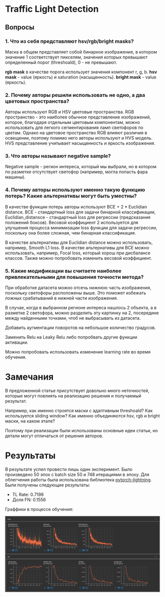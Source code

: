 # Traffic Light Detection

## Вопросы
### 1. Что из себя представляют hsv/rgb/bright masks? 

Маска в общем представляет собой бинарное изображение,
в котором значение 1 соответствует пикселям, значения которых превышают определенный порог (threshoald),
0 - не превышают.

**rgb mask** в качестве порога использует значения компонент r, g, b.
**hsv mask** - value (яркость) и saturation (насыщенность).
**bright mask** - value (яркость).

### 2. Почему авторы решили использовать не одно, а два цветовых пространства? 

Авторы используют RGB и HSV цветовые пространства.
RGB пространство - это наиболее обычное представление изображений, которое, благодаря отдельным цветовым компонентам,
можно использовать для легкого сегментирования ламп светофоров по цветам. 
Однако на цветовое пространство RGB влияют различия в освещении, поэтому помимо него авторы используют и HVS модель.
HVS представление учитывает насыщенность и яркость изображения.

### 3. Что авторы называют negative sample? 

Negative sample - регион интереса, который мы выбрали, 
но в котором по разметке отсутствует светофор (например, могла попасть фара машины).

### 4. Почему авторы используют именно такую функцию потерь? Какие альтернативы могут быть уместны? 

В качестве функции потерь авторы используют BCE + 2 * Euclidian distance.
BCE - стандартный loss для задачи бинарной классификации,
Euclidian_distansce - стандартный loss для регрессии (предсказания положений боксов).
Весовой коэффициент 2 используется для улучшения процесса минимизации loss функции для задачи 
регрессии, поскольку она более сложная, чем бинарная классификация.

В качестве альтернативы для Euclidian distance можно использовать, например, Smooth L1 loss.
В качестве альтернативы для BCE можно использовать, например, Focal loss, который хорош при дисбалансе классов.
Также можно попробовать изменить весовой коэффициент.

### 5. Какие модификации вы считаете наиболее привлекательными для повышения точности метода? 

При обработке датасета можно отсечь нижнюю часть изображения, поскольку светофоры расположены выше. Это
поможет избежать ложных срабатываний в нижней части изображения.

В случае, когда в выбранном регионе интереса нашлось 2 объекта, а в разметке 2 светофора, можно разделить эту картинку на
2, посередине между найденными точками, чтоб не выбрасывать из датасета.

Добавить аугментации поворотов на небольшое количество градусов.

Заменить Relu на Leaky Relu либо попробвать другие функции активации.

Можно попробовать использовать изменение learning rate во время обучения.

# Замечания

В предложенной статье присутствует довольно много неточностей, которые могут повлиять на реализацию решения и получаемый результат.

Например, как именно строятся маски с адаптивным threshoald? Как используется sliding window? Как именно объединяются hsv, rgb и bright маски,
на каком этапе? 

Поэтому при реализации были использованы основные идеи статьи, но детали могут отличаться от решения авторов.

# Результаты

В результате успел провести лишь один эксперимент. 
Было произведено 50 эпох с batch size 50 и 748 итерациями в эпоху.
Для облегчения работы была использована библиотека [pytorch-lightning](https://www.pytorchlightning.ai).
Были получены следующие результаты:
- TL Rate: 0.7198
- Доля FN: 0.1556


Граффики в процессе обучения:

![](imgs/tb.png)

